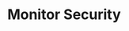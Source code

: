 ---
sidebar_position: 3
title: "Monitor Security"
sidebar_label: "Monitor Security"
description: "Track security status in Alpine Linux platforms - monitor system security, watch for suspicious activity, track security events, and maintain security vigilance."
keywords:
  - "alpine security monitoring"
  - "system monitoring"
  - "suspicious activity"
  - "security events"
  - "security tracking"
tags:
  - alpine
  - security-monitoring
  - system-monitoring
  - security-events
  - monitoring
slug: /linux/alpine/security/intrusion-detection/monitor-security
---
